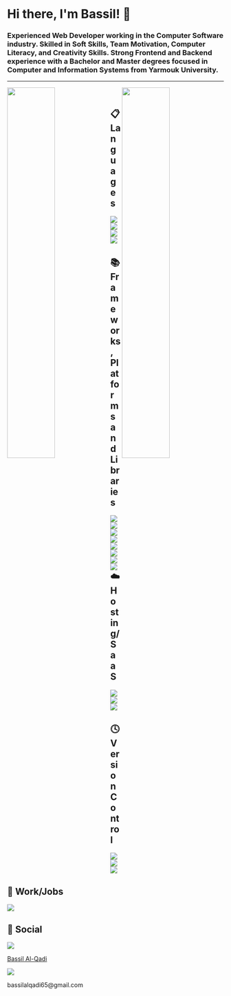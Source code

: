 # Hi there, I'm Bassil! 👋

### Experienced Web Developer working in the Computer Software industry. Skilled in Soft Skills, Team Motivation, Computer Literacy, and Creativity Skills. Strong Frontend and Backend experience with a Bachelor and Master degrees focused in Computer and Information Systems from Yarmouk University. 

<hr />

<img align="left" width="47%" src="https://github-readme-stats.vercel.app/api?username=bassil-97&show_icons=true&theme=tokyonight" />

<img align="right" width="47%" src="https://github-readme-stats.vercel.app/api/top-langs/?username=bassil-97&layout=compact" />

<br />

## 📋 Languages
<img align="left" src="https://img.shields.io/badge/html5-%23E34F26.svg?style=for-the-badge&logo=html5&logoColor=white" />
<img align="left" src="https://img.shields.io/badge/css3-%231572B6.svg?style=for-the-badge&logo=css3&logoColor=white" />
<img src="https://img.shields.io/badge/javascript-%23323330.svg?style=for-the-badge&logo=javascript&logoColor=%23F7DF1E" />
<img src="https://img.shields.io/badge/typescript-%23007ACC.svg?style=for-the-badge&logo=typescript&logoColor=white" />

<br />

## 📚 Frameworks, Platforms and Libraries 
<img align="left" src="https://img.shields.io/badge/bootstrap-%23563D7C.svg?style=for-the-badge&logo=bootstrap&logoColor=white" />
<img align="left" src="https://img.shields.io/badge/express.js-%23404d59.svg?style=for-the-badge&logo=express&logoColor=%2361DAFB" />
<img src="https://img.shields.io/badge/JWT-black?style=for-the-badge&logo=JSON%20web%20tokens" />

<img align="left" src="https://img.shields.io/badge/MUI-%230081CB.svg?style=for-the-badge&logo=mui&logoColor=white" />
<img align="left" src="https://img.shields.io/badge/node.js-6DA55F?style=for-the-badge&logo=node.js&logoColor=white" />
<img src="https://img.shields.io/badge/react-%2320232a.svg?style=for-the-badge&logo=react&logoColor=%2361DAFB" />

<img align="left" src="https://img.shields.io/badge/redux-%23593d88.svg?style=for-the-badge&logo=redux&logoColor=white" />
<img align="left" src="https://img.shields.io/badge/styled--components-DB7093?style=for-the-badge&logo=styled-components&logoColor=white" />

<br />

## ☁️ Hosting/SaaS

<img align="left" src="https://img.shields.io/badge/firebase-%23039BE5.svg?style=for-the-badge&logo=firebase" />
<img align="left" src="https://img.shields.io/badge/heroku-%23430098.svg?style=for-the-badge&logo=heroku&logoColor=white" />
<img src="https://img.shields.io/badge/netlify-%23000000.svg?style=for-the-badge&logo=netlify&logoColor=#00C7B7" />

<br />

## 🕓 Version Control

<img align="left" src="https://img.shields.io/badge/git-%23F05033.svg?style=for-the-badge&logo=git&logoColor=white" />
<img align="left" src="https://img.shields.io/badge/github-%23121011.svg?style=for-the-badge&logo=github&logoColor=white" />
<img src="https://img.shields.io/badge/gitlab-%23181717.svg?style=for-the-badge&logo=gitlab&logoColor=white" />

<br />

## 💼 Work/Jobs

<img src="https://img.shields.io/badge/UpWork-6FDA44?style=for-the-badge&logo=Upwork&logoColor=white" />

<br />

## 💬 Social

<div align="left">
  <img src="https://img.shields.io/badge/linkedin-%230077B5.svg?style=for-the-badge&logo=linkedin&logoColor=white" />
  <p><a href="https://www.linkedin.com/in/bassil-al-qadi-929164195/">Bassil Al-Qadi </a></p>
</div>

<div>
  <img src="https://img.shields.io/badge/Gmail-D14836?style=for-the-badge&logo=gmail&logoColor=white" />
  <p>bassilalqadi65@gmail.com</p>
</div>
